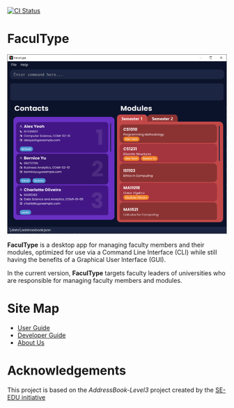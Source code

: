 [![CI Status](https://github.com/AY2021S1-CS2103-T14-1/tp/workflows/Java%20CI/badge.svg)](https://github.com/AY2021S1-CS2103-T14-1/tp/actions)

# FaculType

![Ui](docs/images/Ui.png)

**FaculType** is a desktop app for managing faculty members and their modules, optimized for use via a Command Line
 Interface (CLI) while still having the benefits of a Graphical User Interface (GUI).
 
 In the current version, **FaculType** targets faculty leaders of universities who are responsible for managing faculty members and modules.

# Site Map
* [User Guide](https://github.com/AY2021S1-CS2103-T14-1/tp/blob/master/docs/UserGuide.md)
* [Developer Guide](https://github.com/AY2021S1-CS2103-T14-1/tp/blob/master/docs/DeveloperGuide.md)
* [About Us](https://github.com/AY2021S1-CS2103-T14-1/tp/blob/master/docs/AboutUs.md)

# Acknowledgements
This project is based on the *AddressBook-Level3* project created by the [SE-EDU initiative](https://se-education.org)
